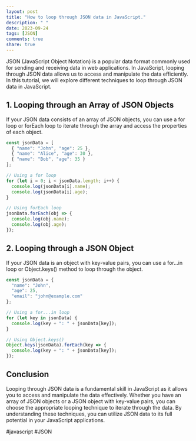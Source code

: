 ```yaml
---
layout: post
title: "How to loop through JSON data in JavaScript."
description: " "
date: 2023-09-24
tags: [JSON]
comments: true
share: true
---
```


JSON (JavaScript Object Notation) is a popular data format commonly used for sending and receiving data in web applications. In JavaScript, looping through JSON data allows us to access and manipulate the data efficiently. In this tutorial, we will explore different techniques to loop through JSON data in JavaScript.

## 1. Looping through an Array of JSON Objects

If your JSON data consists of an array of JSON objects, you can use a for loop or forEach loop to iterate through the array and access the properties of each object.

```javascript
const jsonData = [
  { "name": "John", "age": 25 },
  { "name": "Alice", "age": 30 },
  { "name": "Bob", "age": 35 }
];

// Using a for loop
for (let i = 0; i < jsonData.length; i++) {
  console.log(jsonData[i].name);
  console.log(jsonData[i].age);
}

// Using forEach loop
jsonData.forEach(obj => {
  console.log(obj.name);
  console.log(obj.age);
});
```

## 2. Looping through a JSON Object

If your JSON data is an object with key-value pairs, you can use a for...in loop or Object.keys() method to loop through the object.

```javascript
const jsonData = {
  "name": "John",
  "age": 25,
  "email": "john@example.com"
};

// Using a for...in loop
for (let key in jsonData) {
  console.log(key + ": " + jsonData[key]);
}

// Using Object.keys()
Object.keys(jsonData).forEach(key => {
  console.log(key + ": " + jsonData[key]);
});
```

## Conclusion

Looping through JSON data is a fundamental skill in JavaScript as it allows you to access and manipulate the data effectively. Whether you have an array of JSON objects or a JSON object with key-value pairs, you can choose the appropriate looping technique to iterate through the data. By understanding these techniques, you can utilize JSON data to its full potential in your JavaScript applications.

#javascript #JSON